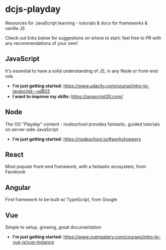 # dcjs-playday
Resources for JavaScript learning - tutorials &amp; docs for frameworks &amp; vanilla JS

Check out links below for suggestions on where to start; feel free to PR with any recommendations of your own!

## JavaScript

It's essential to have a solid understanding of JS, in any Node or front-end role
- **I'm just getting started:** https://www.udacity.com/course/intro-to-javascript--ud803
- **I want to improve my skills:** https://javascript30.com/

## Node

The OG "Playday" content - nodeschool provides fantastic, guided tutorials on server-side JavaScript
- **I'm just getting started:** https://nodeschool.io/#workshoppers

## React

Most popular front-end framework, with a fantastic ecosystem, from Facebook

## Angular

First framework to be built w/ TypeScript, from Google

## Vue

Simple to setup, growing, great documentation
- **I'm just getting started:** https://www.vuemastery.com/courses/intro-to-vue-js/vue-instance

